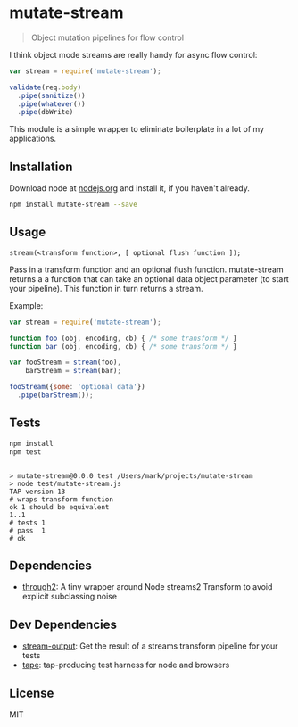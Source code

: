# mutate-stream 

>Object mutation pipelines for flow control

I think object mode streams are really handy for async flow control:

```js
var stream = require('mutate-stream');

validate(req.body)
  .pipe(sanitize())
  .pipe(whatever())
  .pipe(dbWrite)
```

This module is a simple wrapper to eliminate boilerplate in a lot of my applications.



## Installation

Download node at [nodejs.org](http://nodejs.org) and install it, if you haven't already.

```sh
npm install mutate-stream --save
```

## Usage

`stream(<transform function>, [ optional flush function ]);`

Pass in a transform function and an optional flush function. mutate-stream returns a
a function that can take an optional data object parameter (to start your pipeline).
This function in turn returns a stream.

Example:


```js
var stream = require('mutate-stream');

function foo (obj, encoding, cb) { /* some transform */ }
function bar (obj, encoding, cb) { /* some transform */ }

var fooStream = stream(foo),
    barStream = stream(bar);

fooStream({some: 'optional data'})
  .pipe(barStream());

```

## Tests

```sh
npm install
npm test
```
```

> mutate-stream@0.0.0 test /Users/mark/projects/mutate-stream
> node test/mutate-stream.js
TAP version 13
# wraps transform function
ok 1 should be equivalent
1..1
# tests 1
# pass  1
# ok

```

## Dependencies

- [through2](https://github.com/rvagg/through2): A tiny wrapper around Node streams2 Transform to avoid explicit subclassing noise

## Dev Dependencies

- [stream-output](https://github.com/markhuge/stream-output): Get the result of a streams transform pipeline for your tests
- [tape](https://github.com/substack/tape): tap-producing test harness for node and browsers


## License

MIT
